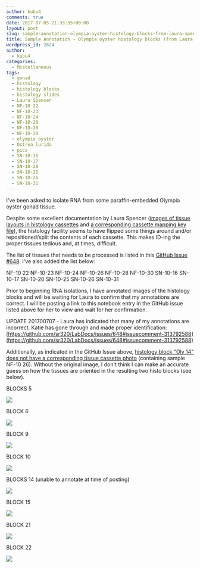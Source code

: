 ```yaml
---
author: kubu4
comments: true
date: 2017-07-05 21:33:55+00:00
layout: post
slug: sample-annotation-olympia-oyster-histology-blocks-from-laura-spencer
title: Sample Annotation - Olympia oyster histology blocks (from Laura Spencer)
wordpress_id: 2624
author:
  - kubu4
categories:
  - Miscellaneous
tags:
  - gonad
  - histology
  - histology blocks
  - histology slides
  - Laura Spencer
  - NF-10 22
  - NF-10-23
  - NF-10-24
  - NF-10-26
  - NF-10-28
  - NF-10-30
  - olympia oyster
  - Ostrea lurida
  - pics
  - SN-10-16
  - SN-10-17
  - SN-10-20
  - SN-10-25
  - SN-10-26
  - SN-10-31
---
```


I've been asked to isolate RNA from some paraffin-embedded Olympia oyster gonad tissue.

Despite some excellent documentation by Laura Spencer ([images of tissue layouts in histology cassettes](https://github.com/laurahspencer/LabNotebook/blob/master/_posts/2017-04-20-Prepping-Histology-Samples.md) and [a corresponding cassette mapping key file](https://github.com/laurahspencer/O.lurida_Stress/blob/master/Data/2017-April-HistoKey.pdf)), the histology facility seems to have flipped some things around and/or repositioned/split the contents of each cassette. This makes ID-ing the proper tissues tedious and, at times, difficult.

The list of tissues that needs to be processed is listed in this [GitHub Issue #648](https://github.com/sr320/LabDocs/issues/648). I've also added the list below:

NF-10 22
NF-10-23
NF-10-24
NF-10-26
NF-10-28
NF-10-30
SN-10-16
SN-10-17
SN-10-20
SN-10-25
SN-10-26
SN-10-31

Prior to beginning RNA isolations, I have annotated images of the histology blocks and will be waiting for Laura to confirm that my annotations are correct. I will be posting a link to this notebook entry in the GitHub issue listed above for her to view and wait for her confirmation.

UPDATE 201700707 - Laura has indicated that many of my annotations are incorrect. Katie has gone through and made proper identification: [https://github.com/sr320/LabDocs/issues/648#issuecomment-313792588](https://github.com/sr320/LabDocs/issues/648#issuecomment-313792588)



Additionally, as indicated in the GitHub Issue above, [histology block "Oly 14" does not have a corresponding tissue cassette photo](https://github.com/sr320/LabDocs/issues/648#issuecomment-313213160) (containing sample NF-10 26). Without the original image, I don't think I can make an accurate guess on how the tissues are oriented in the resulting two histo blocks (see below).



BLOCKS 5

[![](http://eagle.fish.washington.edu/Arabidopsis/Oly5_histo_block.png)](http://eagle.fish.washington.edu/Arabidopsis/Oly5_histo_block.png)



BLOCK 6

[![](http://eagle.fish.washington.edu/Arabidopsis/Oly6_histo_block.png)](http://eagle.fish.washington.edu/Arabidopsis/Oly6_histo_block.png)





BLOCK 9

[![](http://eagle.fish.washington.edu/Arabidopsis/Oly9_histo_block.png)](http://eagle.fish.washington.edu/Arabidopsis/Oly9_histo_block.png)





BLOCK 10

[![](http://eagle.fish.washington.edu/Arabidopsis/Oly10_histo_block.png)](http://eagle.fish.washington.edu/Arabidopsis/Oly10_histo_block.png)





BLOCKS 14 (unable to annotate at time of posting)

[![](http://eagle.fish.washington.edu/Arabidopsis/Oly14_histo_blocks_no_annotation.jpg)](http://eagle.fish.washington.edu/Arabidopsis/Oly14_histo_blocks_no_annotation.jpg)







BLOCK 15

[![](http://eagle.fish.washington.edu/Arabidopsis/Oly15_histo_block.png)](http://eagle.fish.washington.edu/Arabidopsis/Oly15_histo_block.png)







BLOCK 21

[![](http://eagle.fish.washington.edu/Arabidopsis/Oly21_histo_block.png)](http://eagle.fish.washington.edu/Arabidopsis/Oly21_histo_block.png)









BLOCK 22

[![](http://eagle.fish.washington.edu/Arabidopsis/Oly22_histo_block.png)](http://eagle.fish.washington.edu/Arabidopsis/Oly22_histo_block.png)
